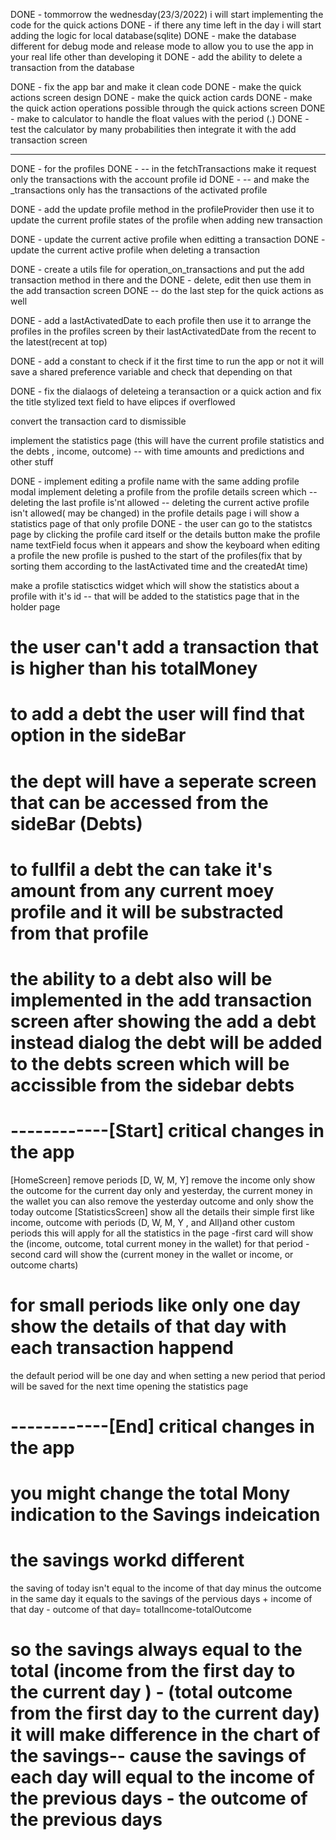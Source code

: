 DONE - tommorrow the wednesday(23/3/2022) i will start implementing the code for the quick actions
DONE - if there any time left in the day i will start adding the logic for local database(sqlite)
DONE - make the database different for debug mode and release mode to allow you to use the app in your real life other than developing it
DONE - add the ability to delete a transaction from the database

DONE - fix the app bar and make it clean code
DONE - make the quick actions screen design
DONE - make the quick action cards
DONE - make the quick action operations possible through the quick actions screen 
DONE - make to calculator to handle the float values with the period (.)
DONE - test the calculator by many probabilities then integrate it with the add transaction screen


----------------
DONE - for the profiles
DONE - -- in the fetchTransactions make it request only the transactions with the account profile id
DONE - -- and make the _transactions only has the transactions of the activated profile

DONE - add the update profile method in the profileProvider then use it to update the current profile states of the profile when adding new transaction 

DONE - update the current active profile when editting a transaction 
DONE - update the current active profile when deleting a transaction

DONE - create a utils file for operation_on_transactions and put the add transaction method in there and the DONE - delete, edit then use them in the add transaction screen
DONE -- do the last step for the quick actions as well


DONE - add a lastActivatedDate to each profile 
then use it to arrange the profiles in the profiles screen by their lastActivatedDate from the recent to the latest(recent at top)


DONE - add a constant to check if it the first time to run the app or not it will save a shared preference variable and check that depending on that

DONE - fix the dialaogs of deleteing a teransaction or a quick action and fix the title stylized text field to have elipces if overflowed

convert the transaction card to dismissible





implement the statistics page (this will have the current profile statistics and the debts , income, outcome)
-- with time amounts and predictions and other stuff

DONE - implement editing a profile name with the same adding profile modal
implement deleting a profile from the profile details screen which
-- deleting the last profile is'nt allowed 
-- deleting the current active profile isn't allowed( may be changed)
in the profile details page i will show a statistics page of that only profile
DONE - the user can go to the statistcs page by clicking the profile card itself or the details button
make the profile name textField focus when it appears and show the keyboard
when editing a profile the new profile is pushed to the start of the profiles(fix that by sorting them according to the lastActivated time and the createdAt time)

make a profile statisctics widget which will show the statistics about a profile with it's id
-- that will be added to the statistics page that in the holder page

# the user can't add a transaction that is higher than his totalMoney
# to add a debt the user will find that option in the sideBar 
# the dept will have a seperate screen that can be accessed from the sideBar (Debts)
# to fullfil a debt the can take it's amount from any current moey profile and it will be substracted from that profile
# the ability to a debt also will be implemented in the add transaction screen after showing the add a debt instead dialog the debt will be added to the debts screen which will be accissible from the sidebar debts

# ------------[Start] critical changes in the app 
[HomeScreen] remove periods [D, W, M, Y]
remove the income
only show the outcome for the current day only and yesterday, the current money in the wallet
you can also remove the yesterday outcome and only show the today outcome 
[StatisticsScreen]
show all the details their
simple first like income, outcome with periods (D, W, M, Y , and All)and other custom periods 
this will apply for all the statistics in the page
-first card will show the (income, outcome, total current money in the wallet) for that period
-second card will show the (current money in the wallet or income, or outcome charts) 
# for small periods like only one day show the details of that day with each transaction happend
the default period will be one day and when setting a new period that period will be saved for the next time opening the statistics page

# ------------[End] critical changes in the app 


# you might change the total Mony indication to the Savings indeication

# the savings workd different 
the saving of today isn't equal to the income of that day minus the outcome in the same day 
it equals to the savings of the pervious days + income of that day - outcome of that day= totalIncome-totalOutcome
# so the savings always equal to the total (income from the first day to the current day ) - (total outcome from the first day to the current day) it will make difference in the chart of the savings-- cause the savings of each day will equal to the income of the previous days - the outcome of the previous days